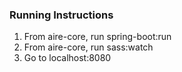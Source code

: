 ### Running Instructions
1. From aire-core, run spring-boot:run
1. From aire-core, run sass:watch
1. Go to localhost:8080
